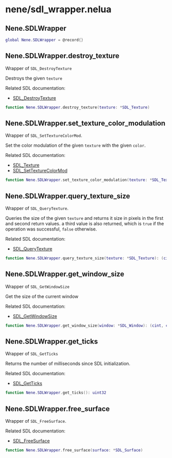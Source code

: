 # nene/sdl_wrapper.nelua
## Nene.SDLWrapper

```lua
global Nene.SDLWrapper = @record{}
```

## Nene.SDLWrapper.destroy_texture
Wrapper of `SDL_DestroyTexture` 
 
Destroys the given `texture` 
 
Related SDL documentation: 
* [SDL_DestroyTexture](https://wiki.libsdl.org/SDL_DestroyTexture)
```lua
function Nene.SDLWrapper.destroy_texture(texture: *SDL_Texture)
```

## Nene.SDLWrapper.set_texture_color_modulation
Wrapper of `SDL_SetTextureColorMod`. 
 
Set the color modulation of the given `texture` with the given `color`. 
 
Related SDL documentation: 
* [SDL_Texture](https://wiki.libsdl.org/SDL_Texture) 
* [SDL_SetTextureColorMod](https://wiki.libsdl.org/SDL_SetTextureColorMod)
```lua
function Nene.SDLWrapper.set_texture_color_modulation(texture: *SDL_Texture, color: Nene.Color): boolean
```

## Nene.SDLWrapper.query_texture_size
Wrapper of `SDL_QueryTexture`. 
 
Queries the size of the given `texture` and returns it size in pixels in the first and second return values. 
a third value is also returned, which is `true` if the operation was successful, `false` otherwise. 
 
Related SDL documentation: 
* [SDL_QueryTexture](https://wiki.libsdl.org/SDL_QueryTexture)
```lua
function Nene.SDLWrapper.query_texture_size(texture: *SDL_Texture): (cint, cint, boolean)
```

## Nene.SDLWrapper.get_window_size
Wrapper of `SDL_GetWindowSize` 
 
Get the size of the current window 
 
Related SDL documentation: 
* [SDL_GetWindowSize](https://wiki.libsdl.org/SDL_GetWindowSize)
```lua
function Nene.SDLWrapper.get_window_size(window: *SDL_Window): (cint, cint, boolean)
```

## Nene.SDLWrapper.get_ticks
Wrapper of `SDL_GetTicks` 
 
Returns the number of milliseconds since SDL initialization. 
 
Related SDL documentation: 
* [SDL_GetTicks](https://wiki.libsdl.org/SDL_GetTicks)
```lua
function Nene.SDLWrapper.get_ticks(): uint32
```

## Nene.SDLWrapper.free_surface
Wrapper of `SDL_FreeSurface`. 
 
Related SDL documentation: 
* [SDL_FreeSurface](https://wiki.libsdl.org/SDL_FreeSurface)
```lua
function Nene.SDLWrapper.free_surface(surface: *SDL_Surface)
```
